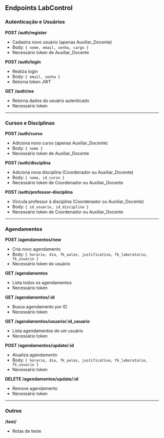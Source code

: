 ## Endpoints LabControl

### Autenticação e Usuários

**POST /auth/register**
- Cadastra novo usuário (apenas Auxiliar_Docente)
- Body: `{ nome, email, senha, cargo }`
- Necessário token de Auxiliar_Docente

**POST /auth/login**
- Realiza login
- Body: `{ email, senha }`
- Retorna token JWT

**GET /auth/me**
- Retorna dados do usuário autenticado
- Necessário token

---

### Cursos e Disciplinas

**POST /auth/curso**
- Adiciona novo curso (apenas Auxiliar_Docente)
- Body: `{ nome }`
- Necessário token de Auxiliar_Docente

**POST /auth/disciplina**
- Adiciona nova disciplina (Coordenador ou Auxiliar_Docente)
- Body: `{ nome, id_curso }`
- Necessário token de Coordenador ou Auxiliar_Docente

**POST /auth/professor-disciplina**
- Vincula professor à disciplina (Coordenador ou Auxiliar_Docente)
- Body: `{ id_usuario, id_disciplina }`
- Necessário token de Coordenador ou Auxiliar_Docente

---

### Agendamentos

**POST /agendamentos/new**
- Cria novo agendamento
- Body: `{ horario, dia, fk_aulas, justificativa, fk_laboratorio, fk_usuario }`
- Necessário token do usuário

**GET /agendamentos**
- Lista todos os agendamentos
- Necessário token

**GET /agendamentos/:id**
- Busca agendamento por ID
- Necessário token

**GET /agendamentos/usuario/:id_usuario**
- Lista agendamentos de um usuário
- Necessário token

**POST /agendamentos/update/:id**
- Atualiza agendamento
- Body: `{ horario, dia, fk_aulas, justificativa, fk_laboratorio, fk_usuario }`
- Necessário token

**DELETE /agendamentos/update/:id**
- Remove agendamento
- Necessário token

---

### Outros

**/test/**
- Rotas de teste